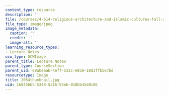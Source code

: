 ```yaml
---
content_type: resource
description: ''
file: /courses/4-614-religious-architecture-and-islamic-cultures-fall-2002/168456b553485a1693eb018bb45e0c86_2054thumbnail.jpg
file_type: image/jpeg
image_metadata:
  caption: ''
  credit: ''
  image-alt: ''
learning_resource_types:
- Lecture Notes
ocw_type: OCWImage
parent_title: Lecture Notes
parent_type: CourseSection
parent_uid: 68abeaab-4eff-532c-e858-18d3ffb567bd
resourcetype: Image
title: 2054thumbnail.jpg
uid: 168456b5-5348-5a16-93eb-018bb45e0c86
---
```

